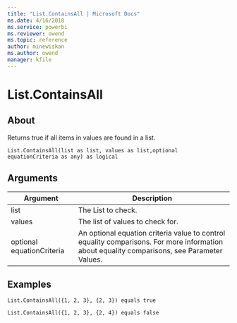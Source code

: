 ```yaml
---
title: "List.ContainsAll | Microsoft Docs"
ms.date: 4/16/2018
ms.service: powerbi
ms.reviewer: owend
ms.topic: reference
author: minewiskan
ms.author: owend
manager: kfile
---
```

# List.ContainsAll

  
## About  
Returns true if all items in values are found in a list.  
  
```  
List.ContainsAll(list as list, values as list,optional equationCriteria as any) as logical  
```  
  
## Arguments  
  
|Argument|Description|  
|------------|---------------|  
|list|The List to check.|  
|values|The list of values to check for.|  
|optional equationCriteria|An optional equation criteria value to control equality comparisons. For more information about equality comparisons, see Parameter Values.|  
  
## Examples  
  
```  
List.ContainsAll({1, 2, 3}, {2, 3}) equals true  
```  
  
```  
List.ContainsAll({1, 2, 3}, {2, 4}) equals false  
```  
